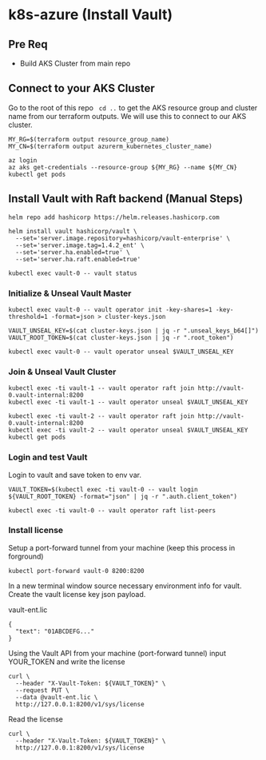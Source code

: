 # k8s-azure (Install Vault)

## Pre Req
* Build AKS Cluster from main repo

## Connect to your AKS Cluster
Go to the root of this repo ` cd ..` to get the AKS resource group and cluster name from our terraform outputs.  We will use this to connect to our AKS cluster.

```
MY_RG=$(terraform output resource_group_name)
MY_CN=$(terraform output azurerm_kubernetes_cluster_name)

az login
az aks get-credentials --resource-group ${MY_RG} --name ${MY_CN}
kubectl get pods
```

## Install Vault with Raft backend (Manual Steps)
```
helm repo add hashicorp https://helm.releases.hashicorp.com

helm install vault hashicorp/vault \
  --set='server.image.repository=hashicorp/vault-enterprise' \
  --set='server.image.tag=1.4.2_ent' \
  --set='server.ha.enabled=true' \
  --set='server.ha.raft.enabled=true'

kubectl exec vault-0 -- vault status
```
### Initialize & Unseal Vault Master
```
kubectl exec vault-0 -- vault operator init -key-shares=1 -key-threshold=1 -format=json > cluster-keys.json

VAULT_UNSEAL_KEY=$(cat cluster-keys.json | jq -r ".unseal_keys_b64[]")
VAULT_ROOT_TOKEN=$(cat cluster-keys.json | jq -r ".root_token")

kubectl exec vault-0 -- vault operator unseal $VAULT_UNSEAL_KEY
```

### Join & Unseal Vault Cluster
```
kubectl exec -ti vault-1 -- vault operator raft join http://vault-0.vault-internal:8200
kubectl exec -ti vault-1 -- vault operator unseal $VAULT_UNSEAL_KEY

kubectl exec -ti vault-2 -- vault operator raft join http://vault-0.vault-internal:8200
kubectl exec -ti vault-2 -- vault operator unseal $VAULT_UNSEAL_KEY
kubectl get pods
```

### Login and test Vault
Login to vault and save token to env var.
```
VAULT_TOKEN=$(kubectl exec -ti vault-0 -- vault login ${VAULT_ROOT_TOKEN} -format="json" | jq -r ".auth.client_token")

kubectl exec -ti vault-0 -- vault operator raft list-peers
```

### Install license
Setup a port-forward tunnel from your machine (keep this process in forground)
```
kubectl port-forward vault-0 8200:8200
```
In a new terminal window source necessary environment info for vault.  Create the vault license key json payload.

vault-ent.lic
```
{
  "text": "01ABCDEFG..."
}
```

Using the Vault API from your machine (port-forward tunnel) input YOUR_TOKEN and write the license
```
curl \
  --header "X-Vault-Token: ${VAULT_TOKEN}" \
  --request PUT \
  --data @vault-ent.lic \
  http://127.0.0.1:8200/v1/sys/license
```

Read the license
```
curl \
  --header "X-Vault-Token: ${VAULT_TOKEN}" \
  http://127.0.0.1:8200/v1/sys/license
```
